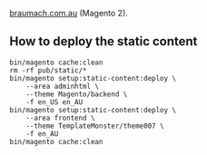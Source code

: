[braumach.com.au](https://braumach.com.au) (Magento 2).

## How to deploy the static content
```posh
bin/magento cache:clean
rm -rf pub/static/*
bin/magento setup:static-content:deploy \
	--area adminhtml \
	--theme Magento/backend \
	-f en_US en_AU
bin/magento setup:static-content:deploy \
	--area frontend \
	--theme TemplateMonster/theme007 \
	-f en_AU
bin/magento cache:clean
```